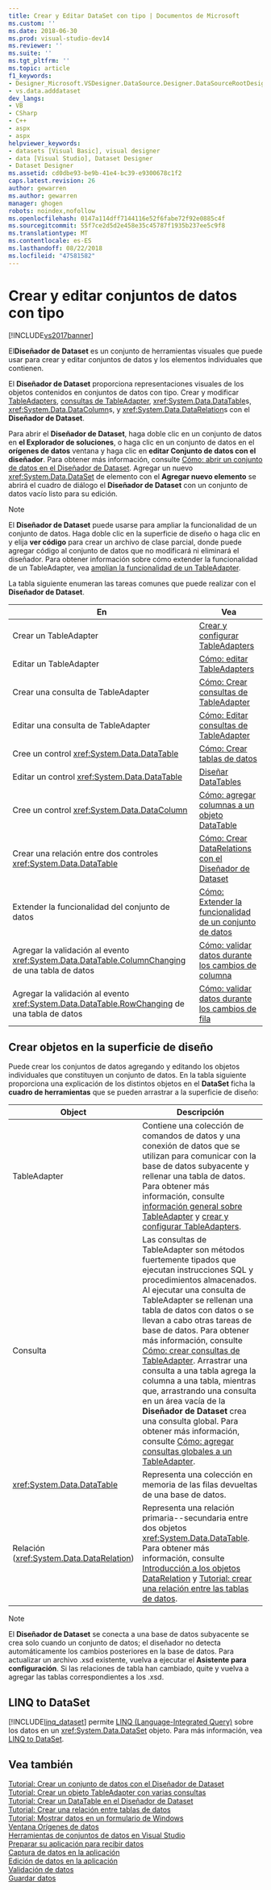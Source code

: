 ```yaml
---
title: Crear y Editar DataSet con tipo | Documentos de Microsoft
ms.custom: ''
ms.date: 2018-06-30
ms.prod: visual-studio-dev14
ms.reviewer: ''
ms.suite: ''
ms.tgt_pltfrm: ''
ms.topic: article
f1_keywords:
- Designer_Microsoft.VSDesigner.DataSource.Designer.DataSourceRootDesigner
- vs.data.adddataset
dev_langs:
- VB
- CSharp
- C++
- aspx
- aspx
helpviewer_keywords:
- datasets [Visual Basic], visual designer
- data [Visual Studio], Dataset Designer
- Dataset Designer
ms.assetid: cd0dbe93-be9b-41e4-bc39-e9300678c1f2
caps.latest.revision: 26
author: gewarren
ms.author: gewarren
manager: ghogen
robots: noindex,nofollow
ms.openlocfilehash: 0147a114dff7144116e52f6fabe72f92e0885c4f
ms.sourcegitcommit: 55f7ce2d5d2e458e35c45787f1935b237ee5c9f8
ms.translationtype: MT
ms.contentlocale: es-ES
ms.lasthandoff: 08/22/2018
ms.locfileid: "47581582"
---
```

# <a name="creating-and-editing-typed-datasets"></a>Crear y editar conjuntos de datos con tipo
[!INCLUDE[vs2017banner](../includes/vs2017banner.md)]

El**Diseñador de Dataset** es un conjunto de herramientas visuales que puede usar para crear y editar conjuntos de datos y los elementos individuales que contienen.  
  
 El **Diseñador de Dataset** proporciona representaciones visuales de los objetos contenidos en conjuntos de datos con tipo. Crear y modificar [TableAdapters](../data-tools/tableadapter-overview.md), [consultas de TableAdapter](../data-tools/how-to-create-tableadapter-queries.md), <xref:System.Data.DataTable>s, <xref:System.Data.DataColumn>s, y <xref:System.Data.DataRelation>s con el **Diseñador de Dataset**.  
  
 Para abrir el **Diseñador de Dataset**, haga doble clic en un conjunto de datos en **el Explorador de soluciones**, o haga clic en un conjunto de datos en el **orígenes de datos** ventana y haga clic en **editar Conjunto de datos con el diseñador**. Para obtener más información, consulte [Cómo: abrir un conjunto de datos en el Diseñador de Dataset](http://msdn.microsoft.com/library/36fc266f-365b-42cb-aebb-c993dc2c47c3). Agregar un nuevo <xref:System.Data.DataSet> de elemento con el **Agregar nuevo elemento** se abrirá el cuadro de diálogo el **Diseñador de Dataset** con un conjunto de datos vacío listo para su edición.  
  
> [!NOTE]
>  El **Diseñador de Dataset** puede usarse para ampliar la funcionalidad de un conjunto de datos. Haga doble clic en la superficie de diseño o haga clic en y elija **ver código** para crear un archivo de clase parcial, donde puede agregar código al conjunto de datos que no modificará ni eliminará el diseñador. Para obtener información sobre cómo extender la funcionalidad de un TableAdapter, vea [amplían la funcionalidad de un TableAdapter](../data-tools/extend-the-functionality-of-a-tableadapter.md).  
  
 La tabla siguiente enumeran las tareas comunes que puede realizar con el **Diseñador de Dataset**.  
  
|En|Vea|  
|--------|---------|  
|Crear un TableAdapter|[Crear y configurar TableAdapters](../data-tools/create-and-configure-tableadapters.md)|  
|Editar un TableAdapter|[Cómo: editar TableAdapters](http://msdn.microsoft.com/library/ca178745-e35a-45f1-a395-23cddfd8f855)|  
|Crear una consulta de TableAdapter|[Cómo: Crear consultas de TableAdapter](../data-tools/how-to-create-tableadapter-queries.md)|  
|Editar una consulta de TableAdapter|[Cómo: Editar consultas de TableAdapter](../data-tools/how-to-edit-tableadapter-queries.md)|  
|Cree un control <xref:System.Data.DataTable>|[Cómo: Crear tablas de datos](../data-tools/how-to-create-data-tables.md)|  
|Editar un control <xref:System.Data.DataTable>|[Diseñar DataTables](../data-tools/designing-datatables.md)|  
|Cree un control <xref:System.Data.DataColumn>|[Cómo: agregar columnas a un objeto DataTable](http://msdn.microsoft.com/library/8ca21f77-b99a-47a7-a656-7cfd7a1bd9df)|  
|Crear una relación entre dos controles <xref:System.Data.DataTable>|[Cómo: Crear DataRelations con el Diseñador de Dataset](http://msdn.microsoft.com/library/a3ab4803-0b50-4b74-9920-ab20bfbf1aa2)|  
|Extender la funcionalidad del conjunto de datos|[Cómo: Extender la funcionalidad de un conjunto de datos](http://msdn.microsoft.com/library/dfbc21eb-7ea2-4942-addd-49677f5493be)|  
|Agregar la validación al evento <xref:System.Data.DataTable.ColumnChanging> de una tabla de datos|[Cómo: validar datos durante los cambios de columna](http://msdn.microsoft.com/library/a2680600-67b6-4a40-a77e-b5bc638281c5)|  
|Agregar la validación al evento <xref:System.Data.DataTable.RowChanging> de una tabla de datos|[Cómo: validar datos durante los cambios de fila](http://msdn.microsoft.com/library/afc03c77-dfed-4302-9376-929400468ecc)|  
  
## <a name="creating-objects-on-the-design-surface"></a>Crear objetos en la superficie de diseño  
 Puede crear los conjuntos de datos agregando y editando los objetos individuales que constituyen un conjunto de datos. En la tabla siguiente proporciona una explicación de los distintos objetos en el **DataSet** ficha la **cuadro de herramientas** que se pueden arrastrar a la superficie de diseño:  
  
|Object|Descripción|  
|------------|-----------------|  
|TableAdapter|Contiene una colección de comandos de datos y una conexión de datos que se utilizan para comunicar con la base de datos subyacente y rellenar una tabla de datos. Para obtener más información, consulte [información general sobre TableAdapter](../data-tools/tableadapter-overview.md) y [crear y configurar TableAdapters](../data-tools/create-and-configure-tableadapters.md).|  
|Consulta|Las consultas de TableAdapter son métodos fuertemente tipados que ejecutan instrucciones SQL y procedimientos almacenados. Al ejecutar una consulta de TableAdapter se rellenan una tabla de datos con datos o se llevan a cabo otras tareas de base de datos. Para obtener más información, consulte [Cómo: crear consultas de TableAdapter](../data-tools/how-to-create-tableadapter-queries.md). Arrastrar una consulta a una tabla agrega la columna a una tabla, mientras que, arrastrando una consulta en un área vacía de la **Diseñador de Dataset** crea una consulta global. Para obtener más información, consulte [Cómo: agregar consultas globales a un TableAdapter](../data-tools/how-to-add-global-queries-to-a-tableadapter.md).|  
|<xref:System.Data.DataTable>|Representa una colección en memoria de las filas devueltas de una base de datos.|  
|Relación (<xref:System.Data.DataRelation>) |Representa una relación primaria--secundaria entre dos objetos <xref:System.Data.DataTable>. Para obtener más información, consulte [Introducción a los objetos DataRelation](http://msdn.microsoft.com/library/89d8a881-8265-41f2-a88b-61311ab06192) y [Tutorial: crear una relación entre las tablas de datos](http://msdn.microsoft.com/library/9b3f1c87-7098-4ed4-a710-cde8f8059f82).|  
  
> [!NOTE]
>  El **Diseñador de Dataset** se conecta a una base de datos subyacente se crea solo cuando un conjunto de datos; el diseñador no detecta automáticamente los cambios posteriores en la base de datos. Para actualizar un archivo .xsd existente, vuelva a ejecutar el **Asistente para configuración**. Si las relaciones de tabla han cambiado, quite y vuelva a agregar las tablas correspondientes a los .xsd.  
  
## <a name="linq-to-dataset"></a>LINQ to DataSet  
 [!INCLUDE[linq_dataset](../includes/linq-dataset-md.md)] permite [LINQ (Language-Integrated Query)](http://msdn.microsoft.com/library/a73c4aec-5d15-4e98-b962-1274021ea93d) sobre los datos en un <xref:System.Data.DataSet> objeto. Para más información, vea [LINQ to DataSet](http://msdn.microsoft.com/library/743e3755-3ecb-45a2-8d9b-9ed41f0dcf17).  
  
## <a name="see-also"></a>Vea también  
 [Tutorial: Crear un conjunto de datos con el Diseñador de Dataset](../data-tools/walkthrough-creating-a-dataset-with-the-dataset-designer.md)   
 [Tutorial: Crear un objeto TableAdapter con varias consultas](../data-tools/walkthrough-creating-a-tableadapter-with-multiple-queries.md)   
 [Tutorial: Crear un DataTable en el Diseñador de Dataset](../data-tools/walkthrough-creating-a-datatable-in-the-dataset-designer.md)   
 [Tutorial: Crear una relación entre tablas de datos](http://msdn.microsoft.com/library/9b3f1c87-7098-4ed4-a710-cde8f8059f82)   
 [Tutorial: Mostrar datos en un formulario de Windows](../data-tools/walkthrough-displaying-data-on-a-windows-form.md)   
 [Ventana Orígenes de datos](http://msdn.microsoft.com/library/0d20f699-cc95-45b3-8ecb-c7edf1f67992)   
 [Herramientas de conjuntos de datos en Visual Studio](../data-tools/dataset-tools-in-visual-studio.md)   
 [Preparar su aplicación para recibir datos](http://msdn.microsoft.com/library/c17bdb7e-c234-4f2f-9582-5e55c27356ad)   
 [Captura de datos en la aplicación](../data-tools/fetching-data-into-your-application.md)   
 [Edición de datos en la aplicación](../data-tools/editing-data-in-your-application.md)   
 [Validación de datos](http://msdn.microsoft.com/library/b3a9ee4e-5d4d-4411-9c56-c811f2b4ee7e)   
 [Guardar datos](../data-tools/saving-data.md)